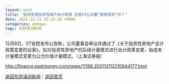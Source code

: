 ```yaml
---
layout: post
title: "突然变更投资性房产会计政策 这家ST公司要“靠房保壳”吗？"
date: 2021-12-11 15:13:16 +0800
categories: emnews
tags: 东财滚动新闻
---
```


12月8日，ST安控发布公告称，公司董事会审议并通过了《关于投资性房地产会计政策变更的议案》，拟对投资性房地产的后续计量模式进行会计政策变更，由成本计量模式变更为公允价值计量模式。（上海证券报）

<http://finance.eastmoney.com/news/11158,202112112210644177.html>

[返回东财滚动新闻](//finews.withounder.com/emnews/)｜[返回首页](//finews.withounder.com/)